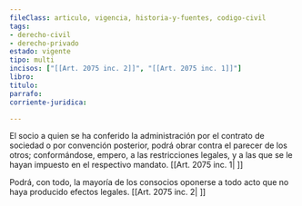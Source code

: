 ```yaml
---
fileClass: articulo, vigencia, historia-y-fuentes, codigo-civil
tags:
- derecho-civil
- derecho-privado
estado: vigente
tipo: multi
incisos: ["[[Art. 2075 inc. 2]]", "[[Art. 2075 inc. 1]]"]
libro:
titulo:
parrafo:
corriente-juridica:

---
```

El socio a quien se ha conferido la administración por el contrato de sociedad o por convención posterior, podrá obrar contra el parecer de los otros; conformándose, empero, a las restricciones legales, y a las que se le hayan impuesto en el respectivo mandato. [[Art. 2075 inc. 1| ]]

Podrá, con todo, la mayoría de los consocios oponerse a todo acto que no haya producido efectos legales. [[Art. 2075 inc. 2| ]]